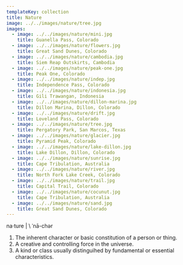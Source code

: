 ```yaml
---
templateKey: collection
title: Nature
image: ../../images/nature/tree.jpg
images:
  - image: ../../images/nature/mini.jpg
    title: Guanella Pass, Colorado
  - image: ../../images/nature/flowers.jpg
    title: Great Sand Dunes, Colorado
  - image: ../../images/nature/cambodia.jpg
    title: Siem Reap Outskirts, Cambodia
  - image: ../../images/nature/peak-one.jpg
    title: Peak One, Colorado
  - image: ../../images/nature/indep.jpg
    title: Independence Pass, Colorado
  - image: ../../images/nature/indonesia.jpg
    title: Gili Trawangan, Indonesia
  - image: ../../images/nature/dillon-marina.jpg
    title: Dillon Marina, Dillon, Colorado
  - image: ../../images/nature/drift.jpg
    title: Loveland Pass, Colorado
  - image: ../../images/nature/tree.jpg
    title: Pergatory Park, San Marcos, Texas
  - image: ../../images/nature/glacier.jpg
    title: Pyramid Peak, Colorado
  - image: ../../images/nature/lake-dillon.jpg
    title: Lake Dillon, Dillon, Colorado
  - image: ../../images/nature/sunrise.jpg
    title: Cape Tribulation, Australia
  - image: ../../images/nature/river.jpg
    title: North Fork Lake Creek, Colorado
  - image: ../../images/nature/trail.jpg
    title: Capital Trail, Colorado
  - image: ../../images/nature/cocunut.jpg
    title: Cape Tribulation, Australia
  - image: ../../images/nature/sand.jpg
    title: Great Sand Dunes, Colorado
---
```


na·​ture | \ ˈnā-chər
1. The inherent character or basic constitution of a person or thing.
2. A creative and controlling force in the universe.
3. A kind or class usually distinguihed by fundamental or essential characteristics.